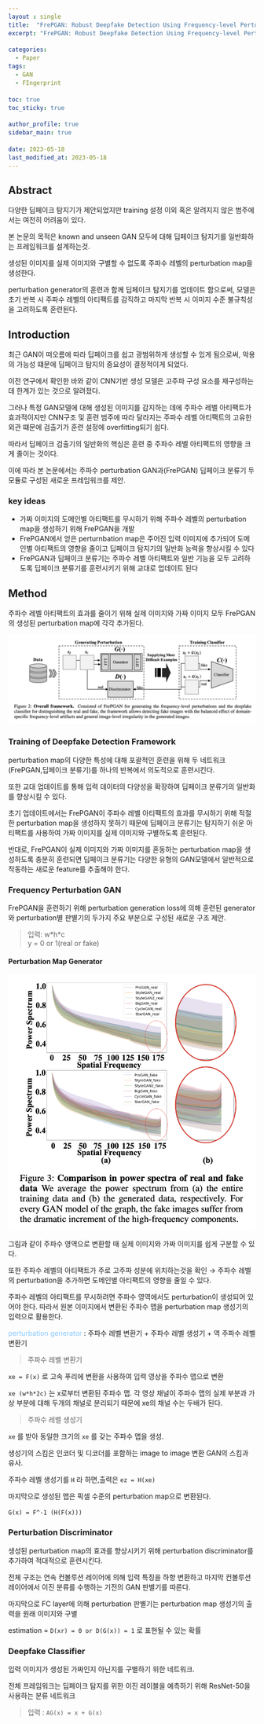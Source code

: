 ```yaml
---
layout : single
title:  "FrePGAN: Robust Deepfake Detection Using Frequency-level Perturbations"
excerpt: "FrePGAN: Robust Deepfake Detection Using Frequency-level Perturbations 논문 정리"

categories:
  - Paper
tags:
  - GAN
  - FIngerprint

toc: true
toc_sticky: true

author_profile: true
sidebar_main: true

date: 2023-05-18
last_modified_at: 2023-05-18
---
```


  

## Abstract

다양한 딥페이크 탐지기가 제안되었지만 training 설정 이외 혹은 알려지지 않은 범주에서는 여전히 어려움이 있다.

본 논문의 목적은 known and unseen GAN 모두에 대해 딥페이크 탐지기를 일반화하는 프레임워크를 설계하는것.

생성된 이미지를 실제 이미지와 구별할 수 없도록 주파수 레벨의 perturbation map을 생성한다.

perturbation generator의 훈련과 함께 딥페이크 탐지기를 업데이트 함으로써, 모델은 초기 반복 시 주파수 레벨의 아티팩트를 감직하고 마지막 반복 시 이미지 수준 불규칙성을 고려하도록 훈련된다.

  

## Introduction

최근 GAN이 떠오름에 따라 딥페이크를 쉽고 광범위하게 생성할 수 있게 됨으로써, 악용의 가능성 떄문에 딥페이크 탐지의 중요성이 결정적이게 되었다.

이전 연구에서 확인한 바와 같이 CNN기반 생성 모델은 고주파 구성 요소를 재구성하는 데 한계가 있는 것으로 알려졌다.

그러나 특정 GAN모델에 대해 생성된 이미지를 감지하는 데에 주파수 레벨 아티팩트가 효과적이지만 CNN구조 및 훈련 범주에 따라 달라지는 주파수 레벨 아티팩트의 고유한 외관 떄문에 검출기가 훈련 설정에 overfitting되기 쉽다.

따라서 딥페이크 검출기의 일반화의 핵심은 훈련 중 주파수 레벨 아티팩트의 영향을 크게 줄이는 것이다.

  

이에 따라 본 논문에서는 주파수 perturbation GAN과(FrePGAN) 딥페이크 분류기 두 모듈로 구성된 새로운 프레임워크를 제안.

  

### key ideas

- 가짜 이미지의 도메인별 아티팩트를 무시하기 위해 주파수 레벨의 perturbation map을 생성하기 위해 FrePGAN을 개발
- FrePGAN에서 얻은 perturnbation map은 주어진 입력 이미지에 추가되어 도메인별 아티팩트의 영향을 줄이고 딥페이크 탐지기의 일반화 능력을 향상시킬 수 있다
- FrePGAN과 딥페이크 분류기는 주파수 레벨 아티팩트와 일반 기능을 모두 고려하도록 딥페이크 분류기를 훈련시키기 위해 교대로 업데이트 된다

  

## Method

주파수 레벨 아티팩트의 효과를 줄이기 위해 실제 이미지와 가짜 이미지 모두 FrePGAN의 생성된 perturbation map에 각각 추가된다.

<p align="center"><img src="/assets/images/Paper/FrepGAN/figure_1.png"></p>

  

### Training of Deepfake Detection Framework

perturbation map의 다양한 특성에 대해 포괄적인 훈련을 위해 두 네트워크(FrePGAN,딥페이크 분류기)를 하나의 반복에서 의도적으로 훈련시킨다.

또한 교대 업데이트를 통해 입력 데이터의 다양성을 확장하여 딥페이크 분류기의 일반화를 향상시킬 수 있다.

초기 업데이트에서는 FrePGAN이 주파수 레벨 아티팩트의 효과를 무시하기 위해 적절한 perturbation map을 생성하지 못하기 때문에 딥페이크 분류기는 탐지하기 쉬운 아티팩트를 사용하여 가짜 이미지를 실제 이미지와 구별하도록 훈련된다.

반대로, FrePGAN이 실제 이미지와 가짜 이미지를 혼동하는 perturbation map을 생성하도록 충분히 훈련되면 딥페이크 분류기는 다양한 유형의 GAN모델에서 일반적으로 작동하는 새로운 feature를 추출해야 한다.

  

### Frequency Perturbation GAN

FrePGAN을 훈련하기 위해 perturbation generation loss에 의해 훈련된 generator와 perturbation별 판별기의 두가지 주요 부분으로 구성된 새로운 구조 제안.

> 입력: w\*h\*c  
> y = 0 or 1(real or fake)  


#### Perturbation Map Generator

<p align="center"><img src="/assets/images/Paper/FrepGAN/figure_2.png"></p>

그림과 같이 주파수 영역으로 변환할 때 실제 이미지와 가짜 이미지를 쉽게 구분할 수 있다.

또한 주파수 레벨의 아티팩트가 주로 고주파 성분에 위치하는것을 확인 → 주파수 레벨의 perturbation을 추가하면 도메인별 아티팩트의 영향을 줄일 수 있다.

주파수 레벨의 아티팩트를 무시하려면 주파수 영역에서도 perturbation이 생성되어 있어야 한다. 따라서 원본 이미지에서 변환된 주파수 맵을 perturbation map 생성기의 입력으로 활용한다.

<span style="color: #88c8ff">perturbation generator</span> : 주파수 레벨 변환기 + 주파수 레벨 생성기 + 역 주파수 레벨 변환기

> 주파수 레벨 변환기

`xe = F(x)` 로 고속 푸리에 변환을 사용하여 입력 영상을 주파수 맵으로 변환

`xe (w*h*2c)` 는 x로부터 변환된 주파수 맵. 각 영상 채널이 주파수 맵의 실제 부분과 가상 부분에 대해 두개의 채널로 분리되기 때문에 xe의 채널 수는 두배가 된다.

> 주파수 레벨 생성기  

`xe` 를 받아 동일한 크기의 `xe` 를 갖는 주파수 맵을 생성.

생성기의 스킴은 인코더 및 디코더를 포함하는 image to image 변환 GAN의 스킴과 유사.

주파수 레벨 생성기를 `H` 라 하면,출력은 `ez = H(xe)` 

마지막으로 생성된 맵은 픽셀 수준의 perturbation map으로 변환된다.

  

`G(x) = F^-1 (H(F(x)))` 

  

### Perturbation Discriminator

생성된 perturbation map의 효과를 향상시키기 위해 perturbation discriminator를 추가하여 적대적으로 훈련시킨다.

전체 구조는 연속 컨볼루션 레이어에 의해 입력 특징을 하향 변환하고 마지막 컨볼루션 레이어에서 이진 분류를 수행하는 기전의 GAN 판별기를 따른다.

마지막으로 FC layer에 의해 perturbation 판별기는 perturbation map 생성기의 출력을 원래 이미지와 구별

estimation = `D(xr) = 0 or D(G(x)) = 1` 로 표현될 수 있는 확률

  

### Deepfake Classifier

입력 이미지가 생성된 가짜인지 아닌지를 구별하기 위한 네트워크.

전체 프레임워크는 딥페이크 탐지를 위한 이진 레이블을 예측하기 위해 ResNet-50을 사용하는 분류 네트워크

  

> 입력 : `AG(x) = x + G(x)`
